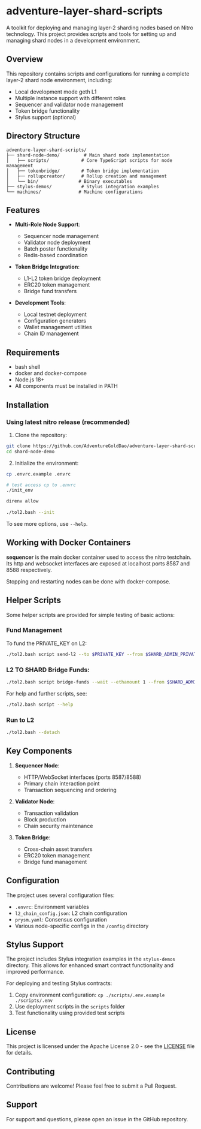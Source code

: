 # adventure-layer-shard-scripts

A toolkit for deploying and managing layer-2 sharding nodes based on Nitro technology. This project provides scripts and tools for setting up and managing shard nodes in a development environment.

## Overview

This repository contains scripts and configurations for running a complete layer-2 shard node environment, including:
- Local development mode geth L1
- Multiple instance support with different roles
- Sequencer and validator node management
- Token bridge functionality
- Stylus support (optional)

## Directory Structure
```
adventure-layer-shard-scripts/
├── shard-node-demo/         # Main shard node implementation
│   ├── scripts/            # Core TypeScript scripts for node management
│   ├── tokenbridge/        # Token bridge implementation
│   ├── rollupcreator/      # Rollup creation and management
│   └── bin/               # Binary executables
├── stylus-demos/           # Stylus integration examples
└── machines/              # Machine configurations
```
## Features

- **Multi-Role Node Support**:
  - Sequencer node management
  - Validator node deployment
  - Batch poster functionality
  - Redis-based coordination

- **Token Bridge Integration**:
  - L1-L2 token bridge deployment
  - ERC20 token management
  - Bridge fund transfers

- **Development Tools**:
  - Local testnet deployment
  - Configuration generators
  - Wallet management utilities
  - Chain ID management

## Requirements

* bash shell
* docker and docker-compose
* Node.js 18+
* All components must be installed in PATH

## Installation

### Using latest nitro release (recommended)

1. Clone the repository:
```bash
git clone https://github.com/AdventureGoldDao/adventure-layer-shard-scripts.git
cd shard-node-demo
```

2. Initialize the environment:
```bash
cp .envrc.example .envrc

# test access cp to .envrc
./init_env

direnv allow
 
./tol2.bash --init
```

To see more options, use `--help`.

## Working with Docker Containers

**sequencer** is the main docker container used to access the nitro testchain. Its http and websocket interfaces are exposed at localhost ports 8587 and 8588 respectively.

Stopping and restarting nodes can be done with docker-compose.

## Helper Scripts

Some helper scripts are provided for simple testing of basic actions:

### Fund Management
To fund the PRIVATE_KEY on L2:
```bash
./tol2.bash script send-l2 --to $PRIVATE_KEY --from $SHARD_ADMIN_PRIVATE_KEY --ethamount 1
```

### L2 TO SHARD Bridge Funds:
```bash
./tol2.bash script bridge-funds --wait --ethamount 1 --from $SHARD_ADMIN_PRIVATE_KEY
```

For help and further scripts, see:
```bash
./tol2.bash script --help
```

### Run to L2
```bash
./tol2.bash --detach
```

## Key Components

1. **Sequencer Node**:
   - HTTP/WebSocket interfaces (ports 8587/8588)
   - Primary chain interaction point
   - Transaction sequencing and ordering

2. **Validator Node**:
   - Transaction validation
   - Block production
   - Chain security maintenance

3. **Token Bridge**:
   - Cross-chain asset transfers
   - ERC20 token management
   - Bridge fund management

## Configuration

The project uses several configuration files:
- `.envrc`: Environment variables
- `l2_chain_config.json`: L2 chain configuration
- `prysm.yaml`: Consensus configuration
- Various node-specific configs in the `/config` directory

## Stylus Support

The project includes Stylus integration examples in the `stylus-demos` directory. This allows for enhanced smart contract functionality and improved performance.

For deploying and testing Stylus contracts:
1. Copy environment configuration: `cp ./scripts/.env.example ./scripts/.env`
2. Use deployment scripts in the `scripts` folder
3. Test functionality using provided test scripts

## License

This project is licensed under the Apache License 2.0 - see the [LICENSE](LICENSE) file for details.

## Contributing

Contributions are welcome! Please feel free to submit a Pull Request.

## Support

For support and questions, please open an issue in the GitHub repository.





